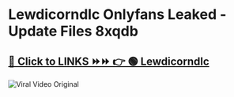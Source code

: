 
 # Lewdicorndlc Onlyfans Leaked - Update Files 8xqdb

## <h2><a href="https://clipsfans.com/Lewdicorndlc&ref=git">🔗 Click to LINKS ⏩⏩ 👉 🟢 Lewdicorndlc </a></h2>

<a href="https://clipsfans.com/Lewdicorndlc&ref=git" rel="nofollow" data-target="animated-image.originalLink"><img src="https://i.ibb.co.com/xMMVF88/686577567.gif" alt="Viral Video Original" style="max-width: 100%; display: inline-block;" data-target="animated-image.originalImage"></a>

